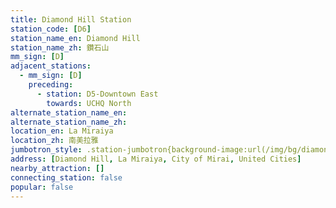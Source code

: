 ```yaml
---
title: Diamond Hill Station
station_code: [D6]
station_name_en: Diamond Hill
station_name_zh: 鑽石山
mm_sign: [D]
adjacent_stations:
  - mm_sign: [D]
    preceding:
      - station: D5-Downtown East
        towards: UCHQ North
alternate_station_name_en: 
alternate_station_name_zh: 
location_en: La Miraiya
location_zh: 南美拉雅
jumbotron_style: .station-jumbotron{background-image:url(/img/bg/diamondline.png);background-repeat:no-repeat;background-size:50% 10px;background-position:left 130px}
address: [Diamond Hill, La Miraiya, City of Mirai, United Cities]
nearby_attraction: []
connecting_station: false
popular: false
---
```


